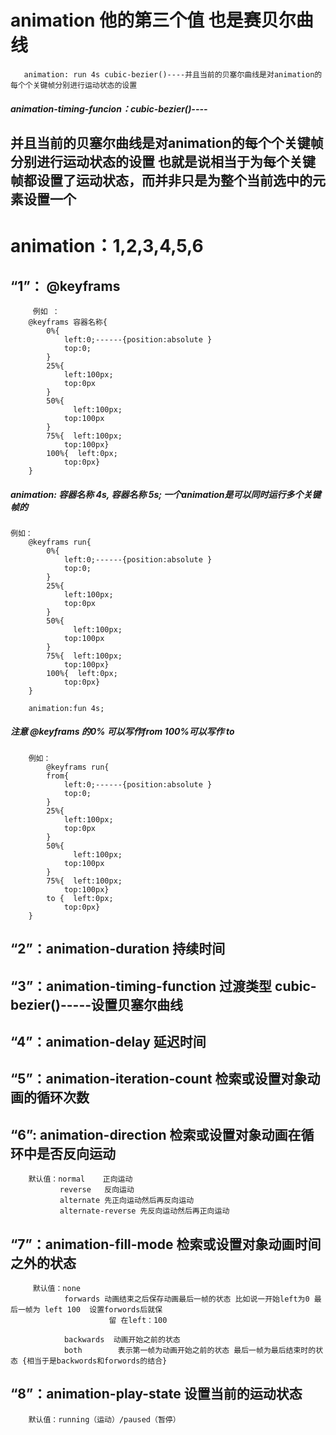 # animation 他的第三个值 也是赛贝尔曲线 
       animation: run 4s cubic-bezier()----并且当前的贝塞尔曲线是对animation的每个个关键帧分别进行运动状态的设置 

##### animation-timing-funcion：cubic-bezier()----

## 并且当前的贝塞尔曲线是对animation的每个个关键帧分别进行运动状态的设置  也就是说相当于为每个关键帧都设置了运动状态，而并非只是为整个当前选中的元素设置一个
 
 # animation：1,2,3,4,5,6

 ## “1”： @keyframs
         例如 ：
        @keyframs 容器名称{
            0%{
                left:0;------{position:absolute }
                top:0;
            }
            25%{ 
                left:100px;
                top:0px
            }
            50%{
                  left:100px;
                top:100px
            }
            75%{  left:100px;
                top:100px}
            100%{  left:0px;
                top:0px}
        }
  ##### animation: 容器名称 4s, 容器名称 5s; 一个animation是可以同时运行多个关键帧的    
    例如：
        @keyframs run{
            0%{
                left:0;------{position:absolute }
                top:0;
            }
            25%{
                left:100px;
                top:0px
            }
            50%{
                  left:100px;
                top:100px
            }
            75%{  left:100px;
                top:100px}
            100%{  left:0px;
                top:0px}
        }  

        animation:fun 4s;

##### 注意 @keyframs 的0% 可以写作from  100%可以写作 to    
   
        例如：
            @keyframs run{
            from{
                left:0;------{position:absolute }
                top:0;
            }
            25%{
                left:100px;
                top:0px
            }
            50%{
                  left:100px;
                top:100px
            }
            75%{  left:100px;
                top:100px}
            to {  left:0px;
                top:0px}
        }  
## “2”：animation-duration   持续时间

## “3”：animation-timing-function  过渡类型 cubic-bezier()-----设置贝塞尔曲线

## “4”：animation-delay  延迟时间

## “5”：animation-iteration-count 检索或设置对象动画的循环次数

## “6”: animation-direction 检索或设置对象动画在循环中是否反向运动
        默认值：normal    正向运动
               reverse   反向运动
               alternate 先正向运动然后再反向运动
               alternate-reverse 先反向运动然后再正向运动

## “7”：animation-fill-mode 检索或设置对象动画时间之外的状态
         默认值：none
                forwards 动画结束之后保存动画最后一帧的状态 比如说一开始left为0 最后一帧为 left 100  设置forwords后就保
                          留 在left：100

                backwards  动画开始之前的状态
                both        表示第一帧为动画开始之前的状态 最后一帧为最后结束时的状态 {相当于是backwords和forwords的结合}

## “8”：animation-play-state 设置当前的运动状态 
        默认值：running（运动）/paused（暂停） 


